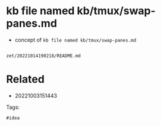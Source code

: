 # kb file named kb/tmux/swap-panes.md

- concept of `kb file named kb/tmux/swap-panes.md`

```
```

` zet/20221014190218/README.md `

# Related

- 20221003151443

Tags:

    #idea
